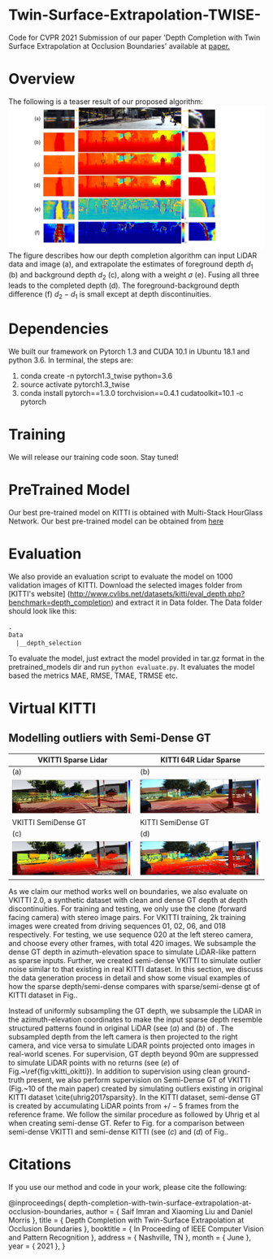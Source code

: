 # Twin-Surface-Extrapolation-TWISE-
Code for CVPR 2021 Submission of our paper 'Depth Completion with Twin Surface Extrapolation at Occlusion Boundaries' available at
[paper.](https://arxiv.org/abs/2104.02253)

# Overview
The following is a teaser result of our proposed algorithm:
![Image](/Images/twise_teaser.png)
The figure describes how our depth completion algorithm can input LiDAR data and image (a), and extrapolate the estimates of foreground depth $d_1$ (b) and background depth $d_2$ (c), along with a weight $\sigma$ (e). Fusing all three leads to the completed depth (d). The foreground-background depth difference (f) $d_2-d_1$ is small except at depth discontinuities.
# Dependencies
We built our framework on Pytorch 1.3 and CUDA 10.1 in Ubuntu 18.1 and python 3.6. In terminal, the steps are:
1. conda create -n pytorch1.3_twise python=3.6
2. source activate pytorch1.3_twise
3. conda install pytorch==1.3.0 torchvision==0.4.1 cudatoolkit=10.1 -c pytorch

# Training
We will release our training code soon. Stay tuned!

# PreTrained Model
Our best pre-trained model on KITTI is obtained with Multi-Stack HourGlass Network. Our best pre-trained model can be obtained from [here](https://drive.google.com/file/d/1rSNi_XqXQuDtPb9fVzIf8z1liv4mynL_/view?usp=sharing) 


# Evaluation
We also provide an evaluation script to evaluate the model on 1000 validation images of KITTI. Download the selected images folder from [KITTI's website] (http://www.cvlibs.net/datasets/kitti/eval_depth.php?benchmark=depth_completion) and extract it in Data folder. The Data folder should look like this:

```
.
Data
  |__depth_selection
```


  To evaluate the model, just extract the model provided in tar.gz format in the pretrained_models dir and run `python evaluate.py`. It evaluates the model based the metrics MAE, RMSE, TMAE, TRMSE etc.

# Virtual KITTI 
## Modelling outliers with Semi-Dense GT

VKITTI Sparse Lidar| KITTI 64R Lidar Sparse
---  | ---
   (a)      |         (b)
![](Images/vkitti_sparsesample.JPG) | ![](Images/kitti_sparsesample.JPG)
VKITTI SemiDense GT | KITTI SemiDense GT
(c)  |  (d)
![](Images/vkitti_semidensegt.JPG) | ![](Images/kitti_semidensegt.JPG)

As we claim our method works well on boundaries, we also evaluate on VKITTI 2.0, a synthetic dataset with clean and dense GT depth at depth discontinuities. For training and testing, we only use the clone (forward facing camera) with stereo image pairs. For VKITTI training, $2$k training images were created from driving sequences $01$, $02$, $06$, and $018$ respectively. For testing, we use sequence $020$ at the left stereo camera, and choose every other frames, with total $420$ images.
We subsample the dense GT depth in azimuth-elevation space to simulate LiDAR-like pattern as sparse inputs. 
Further, we created semi-dense VKITTI to simulate outlier noise similar to that existing in real KITTI dataset. In this section, we discuss the data generation process in detail and show some visual examples of how the sparse depth/semi-dense compares with sparse/semi-dense gt of KITTI dataset in Fig..

Instead of uniformly subsampling the GT depth, we subsample the LiDAR in the azimuth-elevation coordinates to make the input sparse depth resemble structured patterns found in original LiDAR (see ($a$) and ($b$) of . The subsampled depth from the left camera is then projected to the right camera, and vice versa to simulate LiDAR points projected onto images in real-world scenes. For supervision, GT depth beyond $90$m are suppressed to simulate LiDAR points with no returns (see ($e$) of Fig.~\ref{fig:vkitti_okitti}). 
In addition to supervision using clean ground-truth present, we also perform supervision on Semi-Dense GT of VKITTI (Fig.~$10$ of the main paper) created by simulating outliers existing in original KITTI dataset \cite{uhrig2017sparsity}. In the KITTI dataset,  semi-dense GT is created by accumulating LiDAR points from $+/-5$ frames from the reference frame. 
We follow the similar procedure as followed by Uhrig et al when creating semi-dense GT. Refer to Fig. for a comparison between semi-dense VKITTI and semi-dense KITTI (see ($c$) and ($d$) of Fig..

# Citations
If you use our method and code in your work, please cite the following:

@inproceedings{ depth-completion-with-twin-surface-extrapolation-at-occlusion-boundaries,
  author = { Saif Imran and Xiaoming Liu and Daniel Morris },
  title = { Depth Completion with Twin-Surface Extrapolation at Occlusion Boundaries },
  booktitle = { In Proceeding of IEEE Computer Vision and Pattern Recognition },
  address = { Nashville, TN },
  month = { June },
  year = { 2021 },
}
